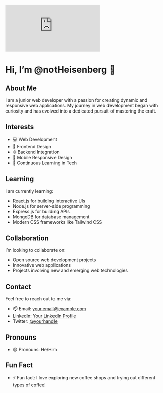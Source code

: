 ![Banner](https://github.com/notHeisenberg/notHeisenberg/raw/main/Github_banner.key)
# Hi, I’m @notHeisenberg 👋

## About Me
I am a junior web developer with a passion for creating dynamic and responsive web applications. My journey in web development began with curiosity and has evolved into a dedicated pursuit of mastering the craft.

## Interests
- 💻 Web Development
- 🎨 Frontend Design
- 🌐 Backend Integration
- 📱 Mobile Responsive Design
- 🧠 Continuous Learning in Tech

## Learning
I am currently learning:
- React.js for building interactive UIs
- Node.js for server-side programming
- Express.js for building APIs
- MongoDB for database management
- Modern CSS frameworks like Tailwind CSS

## Collaboration
I’m looking to collaborate on:
- Open source web development projects
- Innovative web applications
- Projects involving new and emerging web technologies

## Contact
Feel free to reach out to me via:
- 📫 Email: your.email@example.com
- LinkedIn: [Your LinkedIn Profile](https://www.linkedin.com/in/yourprofile)
- Twitter: [@yourhandle](https://twitter.com/yourhandle)

## Pronouns
- 😄 Pronouns: He/Him

## Fun Fact
- ⚡ Fun fact: I love exploring new coffee shops and trying out different types of coffee!

<!---
notHeisenberg/notHeisenberg is a ✨ special ✨ repository because its `README.md` (this file) appears on your GitHub profile.
You can click the Preview link to take a look at your changes.
--->
